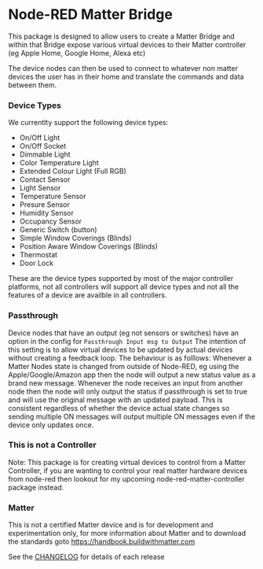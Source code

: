 # Node-RED Matter Bridge

This package is designed to allow users to create a Matter Bridge and within that Bridge expose various virtual devices to their Matter controller (eg Apple Home, Google Home, Alexa etc)

The device nodes can then be used to connect to whatever non matter devices the user has in their home and translate the commands and data between them.

### Device Types
We currentlty support the following device types:
- On/Off Light
- On/Off Socket
- Dimmable Light
- Color Temperature Light
- Extended Colour Light (Full RGB)
- Contact Sensor
- Light Sensor
- Temperature Sensor
- Presure Sensor 
- Humidity Sensor
- Occupancy Sensor
- Generic Switch (button)
- Simple Window Coverings (Blinds)
- Position Aware Window Coverings (Blinds)
- Thermostat
- Door Lock

These are the device types supported by most of the major controller platforms, not all controllers will support all device types and not all the features of a device are availble in all controllers.


### Passthrough
Device nodes that have an output (eg not sensors or switches) have an option in the config for `Passthrough Input msg to Output` The intention of this setting is to allow virtual devices to be updated by actual devices without creating a feedback loop.
The behaviour is as folllows:
Whenever a Matter Nodes state is changed from outside of Node-RED, eg using the Apple/Google/Amazon app then the node will output a new status value as a brand new message.
Whenever the node receives an input from another node then the node will only output the status if passthrough is set to true and will use the original message with an updated payload. This is consistent regardless of whether the device actual state changes so sending multiple ON messages will output multiple ON messages even if the device only updates once.

### This is not a Controller
Note: This package is for creating virtual devices to control from a Matter Controller, if you are wanting to control your real matter hardware devices from node-red then lookout for my upcoming node-red-matter-controller package instead.

### Matter
This is not a certified Matter device and is for development and experimentation only, for more information about Matter and to download the standards goto https://handbook.buildwithmatter.com


See the [CHANGELOG](https://github.com/sammachin/node-red-matter-bridge/blob/main/CHANGELOG.md) for details of each release
